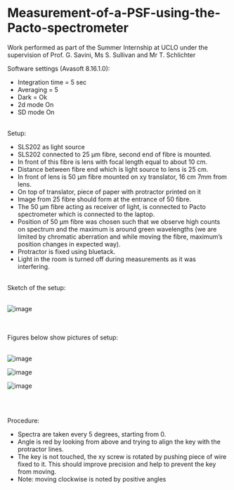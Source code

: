 # Measurement-of-a-PSF-using-the-Pacto-spectrometer
Work performed as part of the Summer Internship at UCLO under the supervision of Prof. G. Savini, Ms S. Sullivan and Mr T. Schlichter


Software settings (Avasoft 8.16.1.0):
-	Integration time = 5 sec
-	Averaging = 5
-	Dark = Ok
-	2d mode On
-	SD mode On

\
Setup: 
-	SLS202 as light source
-	SLS202 connected to 25 µm fibre, second end of fibre is mounted.
-	In front of this fibre is lens with focal length equal to about 10 cm. 
-	Distance between fibre end which is light source to lens is 25 cm.
-	In front of lens is 50 µm fibre mounted on xy translator, 16 cm 7mm from lens.
-	On top of translator, piece of paper with protractor printed on it
-	Image from 25 fibre should form at the entrance of 50 fibre.
-	The 50 µm fibre acting as receiver of light, is connected to Pacto spectrometer which is connected to the laptop. 
-	Position of 50 µm fibre was chosen such that we observe high counts on spectrum and the maximum is around green wavelengths (we are limited by chromatic aberration and while moving the fibre, maximum’s position changes in expected way). 
-	Protractor is fixed using bluetack.
-	Light in the room is turned off during measurements as it was interfering.

<br>
Sketch of the setup: <br>
<br>

![image](https://github.com/p-mucha/Measurement-of-a-PSF-using-the-Pacto-spectrometer/assets/126366877/24d59326-2574-4692-9457-42285fda3cc7)

<br>
<br>
Figures below show pictures of setup: <br>
<br>

![image](https://github.com/p-mucha/Measurement-of-a-PSF-using-the-Pacto-spectrometer/assets/126366877/c4d8b4f2-4523-43f8-b6ca-9d2f753c8b6f)

![image](https://github.com/p-mucha/Measurement-of-a-PSF-using-the-Pacto-spectrometer/assets/126366877/5115a7b1-fe96-4308-a020-1bb4dcf2f422)

![image](https://github.com/p-mucha/Measurement-of-a-PSF-using-the-Pacto-spectrometer/assets/126366877/b746d667-5735-4f7e-a5b1-c419f0586f2a)

<br>
<br>

Procedure:
-	Spectra are taken every 5 degrees, starting from 0. 
-	Angle is red by looking from above and trying to align the key with the protractor lines. 
-	The key is not touched, the xy screw is rotated by pushing piece of wire fixed to it. This should improve precision and help to prevent the key from moving. 
-	Note: moving clockwise is noted by positive angles

